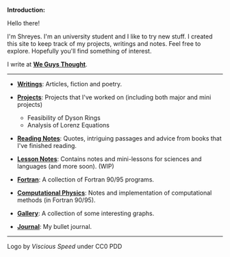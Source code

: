 
**Introduction:** 

Hello there! 

I'm Shreyes. I'm an university student and I like to try new stuff. I created this site to keep track of my projects, writings and notes. Feel free to explore. Hopefully you'll find something of interest.

I write at **[We Guys Thought](https://weguysthought.com/)**.

***

- **[Writings](Writings/README.md)**: Articles, fiction and poetry.

- **[Projects](Project/README.md)**: Projects that I've worked on (including both major and mini projects)
    - Feasibility of Dyson Rings
    - Analysis of Lorenz Equations

- **[Reading Notes](Reading/README.md)**: Quotes, intriguing passages and advice from books that I've finished reading.

- **[Lesson Notes](Lessons/lessons.md)**: Contains notes and mini-lessons for sciences and languages (and more soon). (WIP)

- **[Fortran](https://github.com/mshreyes/Fortran_Programs)**: A collection of Fortran 90/95 programs.

- **[Computational Physics](https://github.com/mshreyes/Computational-Physics)**: Notes and implementation of computational methods (in Fortran 90/95).

- **[Gallery](Gallery/README.md)**: A collection of some interesting graphs.

- **[Journal](journal.md)**: My bullet journal.


***

Logo by *Viscious Speed* under CC0 PDD